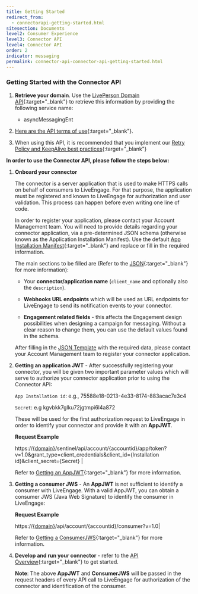 ```yaml
---
title: Getting Started
redirect_from:
  - connectorapi-getting-started.html
sitesection: Documents
level2: Consumer Experience
level3: Connector API
level4: Connector API
order: 2
indicator: messaging
permalink: connector-api-connector-api-getting-started.html
---
```


### Getting Started with the Connector API

1. **Retrieve your domain**. Use the [LivePerson Domain API](agent-domain-domain-api.html){:target="_blank"} to retrieve this information by providing the following service name:

	* asyncMessagingEnt

2. [Here are the API terms of use](https://www.liveperson.com/policies/apitou){:target="_blank"}.

3. When using this API, it is recommended that you implement our [Retry Policy and KeepAlive best practices](guides-retry-policy.html){:target="_blank"}

[comment]: <> (guides-retry-policy.html needs to be updated with Connector API as well)


**In order to use the Connector API, please follow the steps below:**

1. **Onboard your connector**

	The connector is a server application that is used to make HTTPS calls on behalf of consumers to LiveEngage. For that purpose, the application must be registered and known to LiveEngage for authorization and user validation. This process can happen before even writing one line of code.

	In order to register your application, please contact your Account Management team. You will need to provide details regarding your connector application, via a pre-determined JSON schema (otherwise known as the Application Installation Manifest). Use the default [App Installation Manifest](app-install-manifest-connectors.html){:target="_blank"} and replace or fill in the required information.

	The main sections to be filled are (Refer to the [JSON](app-install-manifest-connectors.html){:target="_blank"} for more information):

	* Your **connector/application name** (`client_name` and optionally also the `description`).

	* **Webhooks URL endpoints** which will be used as URL endpoints for LiveEngage to send its notification events to your connector.

	* **Engagement related fields** - this affects the Engagement design possibilities when designing a campaign for messaging. Without a clear reason to change them, you can use the default values found in the schema.

	After filling in the [JSON Template](app-install-manifest-connectors.html) with the required data, please contact your Account Management team to register your connector application.


2. **Getting an application JWT** - After successfully registering your connector, you will be given two important parameter values which will serve to authorize your connector application prior to using the Connector API:

	`App Installation id`:  e.g., 75588e18-0213-4e33-8174-883acac7e3c4

	`Secret`:  e.g kgvbkk7glku72jgtmpi6l4a872

	These will be used for the first authorization request to LiveEngage in order to identify your connector and provide it with an **AppJWT**.

	**Request Example**

	 https://[{domain}](/agent-domain-domain-api.html)/sentinel/api/account/{accountid}/app/token?v=1.0&grant_type=client_credentials&client_id={Installation id}&client_secret={Secret} |

	Refer to [Getting an AppJWT](Create_AppJWT.html){:target="_blank"} for more information.

3. **Getting a consumer JWS** - An **AppJWT** is not sufficient to identify a consumer with LiveEngage. With a valid AppJWT, you can obtain a consumer JWS (Java Web Signature) to identify the consumer in LiveEngage:

	**Request Example**

	 https://[{domain}](/agent-domain-domain-api.html)/api/account/{accountid}/consumer?v=1.0|

	Refer to [Getting a ConsumerJWS](Create_ConsumerJWS.html){:target="_blank"} for more information.

4. **Develop and run your connector** - refer to the [API Overview](connector-api-overview.html){:target="_blank"} to get started.

	**Note**: The above **AppJWT** and **ConsumerJWS** will be passed in the request headers of every API call to LiveEngage for authorization of the connector and identification of the consumer.
